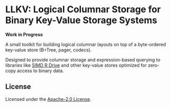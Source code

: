 # LLKV: Logical Columnar Storage for Binary Key-Value Storage Systems

**Work in Progress**

A small toolkit for building logical columnar layouts on top of a byte-ordered key-value store (B+Tree, pager, codecs).

Designed to provide columnar storage and expression-based querying to libraries like [SIMD R Drive](https://crates.io/crates/simd-r-drive) and other key-value stores optimized for zero-copy access to binary data.

## License

Licensed under the [Apache-2.0 License](./LICENSE).
